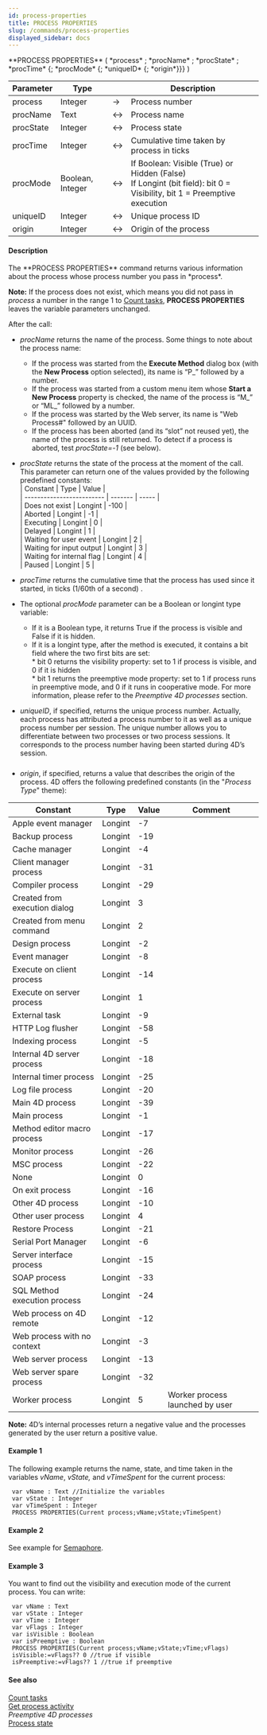 ```yaml
---
id: process-properties
title: PROCESS PROPERTIES
slug: /commands/process-properties
displayed_sidebar: docs
---
```


<!--REF #_command_.PROCESS PROPERTIES.Syntax-->**PROCESS PROPERTIES** ( *process* ; *procName* ; *procState* ; *procTime* {; *procMode* {; *uniqueID* {; *origin*}}} )<!-- END REF-->
<!--REF #_command_.PROCESS PROPERTIES.Params-->
| Parameter | Type |  | Description |
| --- | --- | --- | --- |
| process | Integer | &srarr; | Process number |
| procName | Text | &harr; | Process name |
| procState | Integer | &harr; | Process state |
| procTime | Integer | &harr; | Cumulative time taken by process in ticks |
| procMode | Boolean, Integer | &harr; | If Boolean: Visible (True) or Hidden (False)<br/>If Longint (bit field): bit 0 = Visibility, bit 1 = Preemptive execution |
| uniqueID | Integer | &harr; | Unique process ID |
| origin | Integer | &harr; | Origin of the process |

<!-- END REF-->

#### Description 

<!--REF #_command_.PROCESS PROPERTIES.Summary-->The **PROCESS PROPERTIES** command returns various information about the process whose process number you pass in *process*.<!-- END REF-->

**Note:** If the process does not exist, which means you did not pass in *process* a number in the range 1 to [Count tasks](count-tasks.md), **PROCESS PROPERTIES** leaves the variable parameters unchanged.

After the call:

* *procName* returns the name of the process. Some things to note about the process name:  
   * If the process was started from the **Execute Method** dialog box (with the **New Process** option selected), its name is “P\_” followed by a number.  
   * If the process was started from a custom menu item whose **Start a New Process** property is checked, the name of the process is “M\_” or “ML\_” followed by a number.  
   * If the process was started by the Web server, its name is "Web Process#" followed by an UUID.  
   * If the process has been aborted (and its “slot” not reused yet), the name of the process is still returned. To detect if a process is aborted, test *procState=-1* (see below).
* *procState* returns the state of the process at the moment of the call. This parameter can return one of the values provided by the following predefined constants:  
| Constant                  | Type    | Value |  
| ------------------------- | ------- | ----- |  
| Does not exist            | Longint | \-100 |  
| Aborted                   | Longint | \-1   |  
| Executing                 | Longint | 0     |  
| Delayed                   | Longint | 1     |  
| Waiting for user event    | Longint | 2     |  
| Waiting for input output  | Longint | 3     |  
| Waiting for internal flag | Longint | 4     |  
| Paused                    | Longint | 5     |

* *procTime* returns the cumulative time that the process has used since it started, in ticks (1/60th of a second) .
* The optional *procMode* parameter can be a Boolean or longint type variable:  
   * If it is a Boolean type, it returns True if the process is visible and False if it is hidden.  
   * If it is a longint type, after the method is executed, it contains a bit field where the two first bits are set:  
         * bit 0 returns the visibility property: set to 1 if process is visible, and 0 if it is hidden  
         * bit 1 returns the preemptive mode property: set to 1 if process runs in preemptive mode, and 0 if it runs in cooperative mode. For more information, please refer to the *Preemptive 4D processes* section.
* *uniqueID*, if specified, returns the unique process number. Actually, each process has attributed a process number to it as well as a unique process number per session. The unique number allows you to differentiate between two processes or two process sessions. It corresponds to the process number having been started during 4D’s session.

##### 

* *origin*, if specified, returns a value that describes the origin of the process. 4D offers the following predefined constants (in the "*Process Type*" theme):  
    
| Constant                      | Type    | Value | Comment                         |  
| ----------------------------- | ------- | ----- | ------------------------------- |  
| Apple event manager           | Longint | \-7   |                                 |  
| Backup process                | Longint | \-19  |                                 |  
| Cache manager                 | Longint | \-4   |                                 |  
| Client manager process        | Longint | \-31  |                                 |  
| Compiler process              | Longint | \-29  |                                 |  
| Created from execution dialog | Longint | 3     |                                 |  
| Created from menu command     | Longint | 2     |                                 |  
| Design process                | Longint | \-2   |                                 |  
| Event manager                 | Longint | \-8   |                                 |  
| Execute on client process     | Longint | \-14  |                                 |  
| Execute on server process     | Longint | 1     |                                 |  
| External task                 | Longint | \-9   |                                 |  
| HTTP Log flusher              | Longint | \-58  |                                 |  
| Indexing process              | Longint | \-5   |                                 |  
| Internal 4D server process    | Longint | \-18  |                                 |  
| Internal timer process        | Longint | \-25  |                                 |  
| Log file process              | Longint | \-20  |                                 |  
| Main 4D process               | Longint | \-39  |                                 |  
| Main process                  | Longint | \-1   |                                 |  
| Method editor macro process   | Longint | \-17  |                                 |  
| Monitor process               | Longint | \-26  |                                 |  
| MSC process                   | Longint | \-22  |                                 |  
| None                          | Longint | 0     |                                 |  
| On exit process               | Longint | \-16  |                                 |  
| Other 4D process              | Longint | \-10  |                                 |  
| Other user process            | Longint | 4     |                                 |  
| Restore Process               | Longint | \-21  |                                 |  
| Serial Port Manager           | Longint | \-6   |                                 |  
| Server interface process      | Longint | \-15  |                                 |  
| SOAP process                  | Longint | \-33  |                                 |  
| SQL Method execution process  | Longint | \-24  |                                 |  
| Web process on 4D remote      | Longint | \-12  |                                 |  
| Web process with no context   | Longint | \-3   |                                 |  
| Web server process            | Longint | \-13  |                                 |  
| Web server spare process      | Longint | \-32  |                                 |  
| Worker process                | Longint | 5     | Worker process launched by user |  
    
    
**Note:** 4D’s internal processes return a negative value and the processes generated by the user return a positive value.

#### Example 1 

The following example returns the name, state, and time taken in the variables *vName*, *vState,* and *vTimeSpent* for the current process:

```4d
 var vName : Text //Initialize the variables
 var vState : Integer
 var vTimeSpent : Integer
 PROCESS PROPERTIES(Current process;vName;vState;vTimeSpent)
```

#### Example 2 

See example for [Semaphore](semaphore.md).

#### Example 3 

You want to find out the visibility and execution mode of the current process. You can write:

```4d
 var vName : Text
 var vState : Integer
 var vTime : Integer
 var vFlags : Integer
 var isVisible : Boolean
 var isPreemptive : Boolean
 PROCESS PROPERTIES(Current process;vName;vState;vTime;vFlags)
 isVisible:=vFlags?? 0 //true if visible
 isPreemptive:=vFlags?? 1 //true if preemptive
```

#### See also 

[Count tasks](count-tasks.md)  
[Get process activity](get-process-activity.md)  
*Preemptive 4D processes*  
[Process state](process-state.md)  